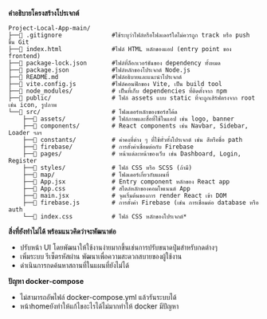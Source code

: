 **คำอธิบายโครงสร้างโปรเจกต์**
```
Project-Local-App-main/
├──📄 .gitignore              #ใช้ระบุว่าไฟล์หรือโฟลเดอร์ใดไม่ควรถูก track หรือ push ขึ้น Git 
├──📄 index.html              #ไฟล์ HTML หลักของแอป (entry point ของ frontend)
├──📄 package-lock.json       #ไฟล์ที่ล็อกเวอร์ชันของ dependency ทั้งหมด 
├──📄 package.json            #ไฟล์หลักของโปรเจกต์ Node.js
├──📄 README.md               #ไฟล์อธิบายและแนะนำโปรเจกต์
├──📄 vite.config.js          #ไฟล์คอนฟิกของ Vite, เป็น build tool
├──📁 node_modules/           # เป็นที่เก็บ dependencies ที่ติดตั้งจาก npm
├──📁 public/                 # ไฟล์ assets แบบ static ที่จะถูกเสิร์ฟตรงจาก root เช่น icon, รูปภาพ
└──📁 src/                    # โฟลเดอร์หลักของซอร์สโค้ด
    ├──📁 assets/             # ไฟล์ภาพและสื่อที่ใช้ในแอป เช่น logo, banner
    ├──📁 components/         # React components เช่น Navbar, Sidebar, Loader ฯลฯ
    ├──📁 constants/          # ค่าคงที่ต่าง ๆ ที่ใช้ทั่วทั้งโปรเจกต์ เช่น สีหรือชื่อ path
    ├──📁 firebase/           # การตั้งค่าเชื่อมต่อกับ Firebase
    ├──📁 pages/              # หน้าแต่ละหน้าของเว็บ เช่น Dashboard, Login, Register
    ├──📁 styles/             # ไฟล์ CSS หรือ SCSS (ถ้ามี)
    ├──📁 map/                # โฟลเดอร์เกี่ยวกับแผนที่
    ├──📄 App.jsx             # Entry component หลักของ React app
    ├──📄 App.css             # สไตล์หลักของคอมโพเนนต์ App
    ├──📄 main.jsx            # จุดเริ่มต้นของการ render React เข้า DOM
    ├──📄 firebase.js         # การตั้งค่า Firebase (เช่น การเชื่อมต่อ database หรือ auth
    └──📄 index.css           # ไฟล์ CSS หลักของโปรเจกต์*
```

**สิ่งที่ยังทำไม่ได้ พร้อมแนวคิดว่าจะพัฒนาต่อ**
- ปรับหน้า UI โดยพัฒนาให้ใช้งานง่ายมากขึ้นเช่นการปรับขนาดปุ่มสำหรับกดต่างๆ
- เพิ่มระบบ รีเซ็ตรหัสผ่าน  พัฒนาเพื่อความสะดวกสบายของผู้ใช้งาน
- ดำเนินการกดค้นหาสถานที่ในแผนที่ยังไม่ได้



**ปัญหา docker-compose**
- ไม่สามารถอัพไฟล์ docker-compose.yml แล้วรันระบบได้
- หน้าhomeยังทำให้แก้ไขอะไรได้ไม่มากทำให้ docker มีปัญหา


  
